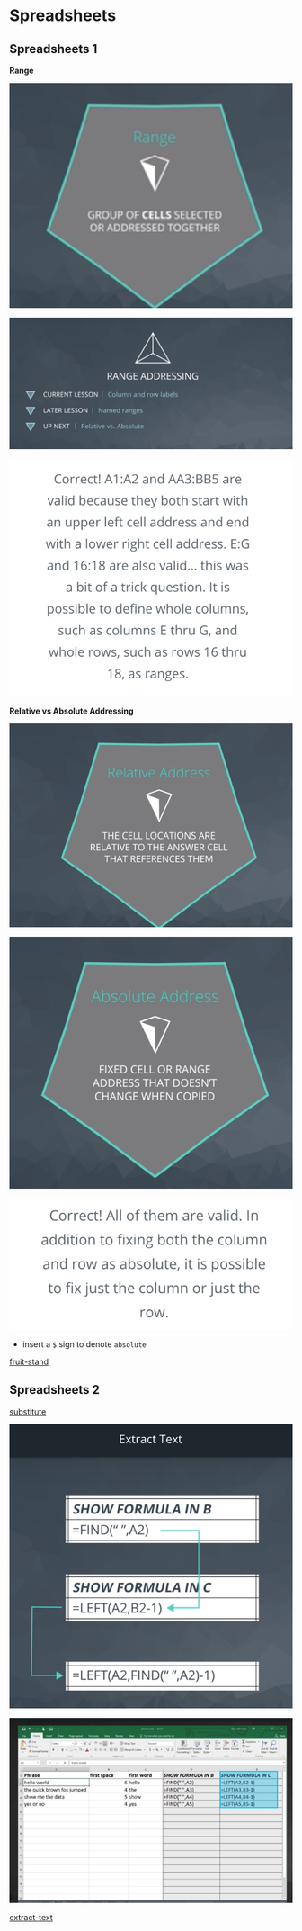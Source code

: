 # Spreadsheets

## Spreadsheets 1

**Range**

![image](./Misc/001.png)

![image](./Misc/002.png)

![image](./Misc/003.png)

**Relative vs Absolute Addressing**

![image](./Misc/004.png)

![image](./Misc/005.png)

![image](./Misc/006.png)

- insert a `$` sign to denote `absolute`

[fruit-stand](./Misc/fruit-stand.xlsx)

## Spreadsheets 2

[substitute](./Misc/substitute.xlsx)

![image](./Misc/007.png)

![image](./Misc/008.png)

[extract-text](./Misc/extract-text.xlsx)

